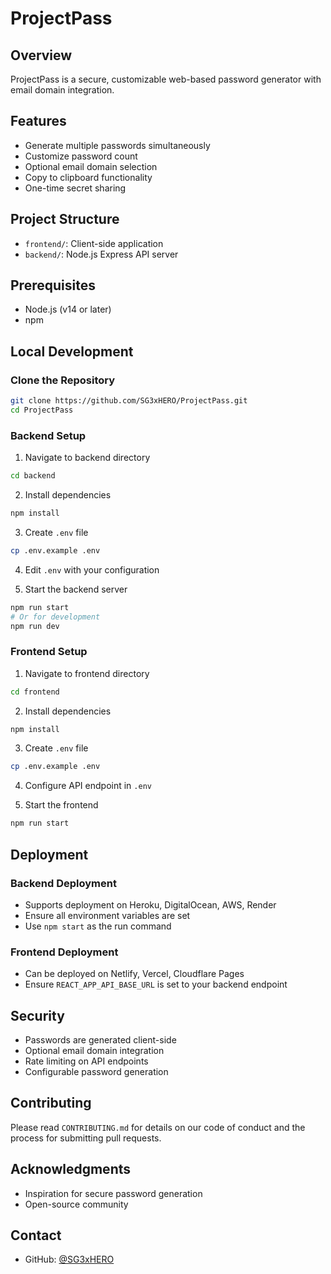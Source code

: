 # ProjectPass

## Overview

ProjectPass is a secure, customizable web-based password generator with email domain integration.

## Features

- Generate multiple passwords simultaneously
- Customize password count
- Optional email domain selection
- Copy to clipboard functionality
- One-time secret sharing

## Project Structure

- `frontend/`: Client-side application
- `backend/`: Node.js Express API server

## Prerequisites

- Node.js (v14 or later)
- npm

## Local Development

### Clone the Repository

```bash
git clone https://github.com/SG3xHERO/ProjectPass.git
cd ProjectPass
```

### Backend Setup

1. Navigate to backend directory
```bash
cd backend
```

2. Install dependencies
```bash
npm install
```

3. Create `.env` file
```bash
cp .env.example .env
```

4. Edit `.env` with your configuration

5. Start the backend server
```bash
npm run start
# Or for development
npm run dev
```

### Frontend Setup

1. Navigate to frontend directory
```bash
cd frontend
```

2. Install dependencies
```bash
npm install
```

3. Create `.env` file
```bash
cp .env.example .env
```

4. Configure API endpoint in `.env`

5. Start the frontend
```bash
npm run start
```

## Deployment

### Backend Deployment
- Supports deployment on Heroku, DigitalOcean, AWS, Render
- Ensure all environment variables are set
- Use `npm start` as the run command

### Frontend Deployment
- Can be deployed on Netlify, Vercel, Cloudflare Pages
- Ensure `REACT_APP_API_BASE_URL` is set to your backend endpoint

## Security

- Passwords are generated client-side
- Optional email domain integration
- Rate limiting on API endpoints
- Configurable password generation

## Contributing

Please read `CONTRIBUTING.md` for details on our code of conduct and the process for submitting pull requests.

## Acknowledgments

- Inspiration for secure password generation
- Open-source community

## Contact

- GitHub: [@SG3xHERO](https://github.com/SG3xHERO)
